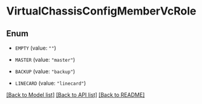 # VirtualChassisConfigMemberVcRole

## Enum


* `EMPTY` (value: `""`)

* `MASTER` (value: `"master"`)

* `BACKUP` (value: `"backup"`)

* `LINECARD` (value: `"linecard"`)


[[Back to Model list]](../README.md#documentation-for-models) [[Back to API list]](../README.md#documentation-for-api-endpoints) [[Back to README]](../README.md)


